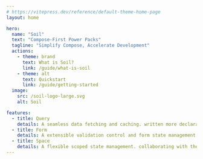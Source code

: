 ```yaml
---
# https://vitepress.dev/reference/default-theme-home-page
layout: home

hero:
  name: "Soil"
  text: "Compose-First Power Packs"
  tagline: "Simplify Compose, Accelerate Development"
  actions:
    - theme: brand
      text: What is Soil?
      link: /guide/what-is-soil
    - theme: alt
      text: Quickstart
      link: /guide/getting-started
  image:
    src: /soil-logo-large.svg
    alt: Soil

features:
  - title: Query
    details: A seamless data fetching and caching. written more declaratively, leading to more readable code.
  - title: Form
    details: A extensible validation control and form state management. minimizes the impact of re-composition.
  - title: Space
    details: A flexible scoped state management. collaborating with the navigation library to create new scopes.
---
```


